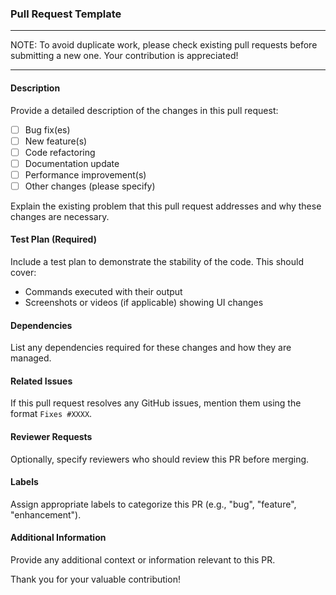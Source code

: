 ### Pull Request Template

---

NOTE: To avoid duplicate work, please check existing pull requests before submitting a new one. Your contribution is appreciated!

---

#### Description

Provide a detailed description of the changes in this pull request:

* [ ] Bug fix(es)
* [ ] New feature(s)
* [ ] Code refactoring
* [ ] Documentation update
* [ ] Performance improvement(s)
* [ ] Other changes (please specify)

Explain the existing problem that this pull request addresses and why these changes are necessary.

#### Test Plan (Required)

Include a test plan to demonstrate the stability of the code. This should cover:

- Commands executed with their output
- Screenshots or videos (if applicable) showing UI changes

#### Dependencies

List any dependencies required for these changes and how they are managed.

#### Related Issues

If this pull request resolves any GitHub issues, mention them using the format `Fixes #XXXX`.

#### Reviewer Requests

Optionally, specify reviewers who should review this PR before merging.

#### Labels

Assign appropriate labels to categorize this PR (e.g., "bug", "feature", "enhancement").

#### Additional Information

Provide any additional context or information relevant to this PR.

Thank you for your valuable contribution!
